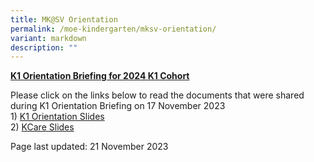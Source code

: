 ```yaml
---
title: MK@SV Orientation
permalink: /moe-kindergarten/mksv-orientation/
variant: markdown
description: ""
---
```

<p><strong><u>K1 Orientation Briefing for 2024 K1 Cohort</u></strong></p>
<p>Please click on the links below to read the documents that were shared during K1 Orientation Briefing on 17 November 2023<br>1) <a href="https://drive.google.com/file/d/1GQxhmu6MzRoMlZ2ycuV6E3hSfXW8rMVW/view?usp=sharing" target="_blank" rel="noopener">K1 Orientation Slides</a><br>2) <a href="https://drive.google.com/file/d/1rqXgVMOEpxHZa3xDFeNspTOs8OdtCZuM/view?usp=sharing" target="_blank" rel="noopener">KCare Slides</a></p>
<p dir="ltr">Page last updated: 21 November 2023</p>